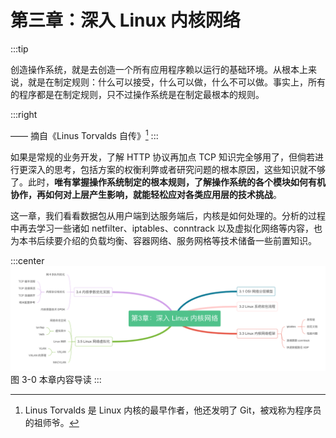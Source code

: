 # 第三章：深入 Linux 内核网络
:::tip <a/>

创造操作系统，就是去创造一个所有应用程序赖以运行的基础环境。从根本上来说，就是在制定规则：什么可以接受，什么可以做，什么不可以做。事实上，所有的程序都是在制定规则，只不过操作系统是在制定最根本的规则。

:::right

—— 摘自《Linus Torvalds 自传》[^1]
:::

如果是常规的业务开发，了解 HTTP 协议再加点 TCP 知识完全够用了，但倘若进行更深入的思考，包括方案的权衡利弊或者研究问题的根本原因，这些知识就不够了。此时，**唯有掌握操作系统制定的根本规则，了解操作系统的各个模块如何有机协作，再如何对上层产生影响，就能轻松应对各类应用层的技术挑战**。

这一章，我们看看数据包从用户端到达服务端后，内核是如何处理的。分析的过程中再去学习一些诸如 netfilter、iptables、conntrack 以及虚拟化网络等内容，也为本书后续要介绍的负载均衡、容器网络、服务网格等技术储备一些前置知识。

:::center
  ![](../assets/network-summary.png)<br/>
  图 3-0 本章内容导读
:::


[^1]: Linus Torvalds 是 Linux 内核的最早作者，他还发明了 Git，被戏称为程序员的祖师爷。